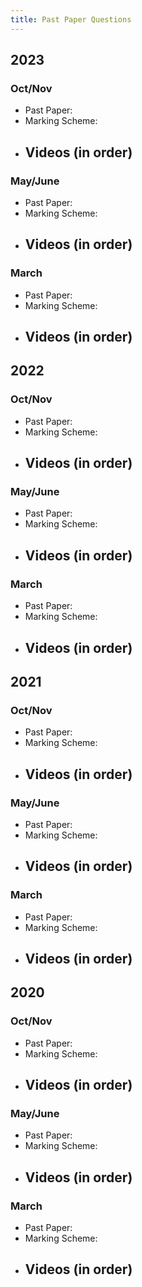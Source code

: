 ```yaml
---
title: Past Paper Questions
---
```


## 2023

### Oct/Nov

- Past Paper:
- Marking Scheme: 
- Videos (in order)
    - 

### May/June

- Past Paper:
- Marking Scheme: 
- Videos (in order)
    - 

### March

- Past Paper:
- Marking Scheme:
- Videos (in order)
    - 


## 2022

### Oct/Nov

- Past Paper:
- Marking Scheme:
- Videos (in order)
    - 

### May/June

- Past Paper:
- Marking Scheme:
- Videos (in order)
    - 

### March

- Past Paper:
- Marking Scheme:
- Videos (in order)
    - 


## 2021

### Oct/Nov

- Past Paper:
- Marking Scheme:
- Videos (in order)
    - 
    
### May/June

- Past Paper:
- Marking Scheme:
- Videos (in order)
    - 

### March

- Past Paper:
- Marking Scheme:
- Videos (in order)
    - 


## 2020

### Oct/Nov

- Past Paper:
- Marking Scheme:
- Videos (in order)
    - 
    
### May/June

- Past Paper:
- Marking Scheme:
- Videos (in order)
    - 

### March

- Past Paper:
- Marking Scheme:
- Videos (in order)
    - 

